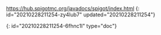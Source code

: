 https://hub.spigotmc.org/javadocs/spigot/index.html
{: id="20210228211254-zy4lub7" updated="20210228211254"}


{: id="20210228211254-6fhnc1l" type="doc"}
